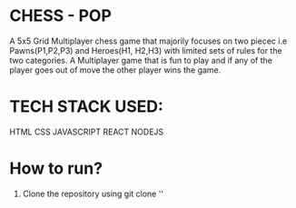 
# CHESS - POP

A 5x5 Grid Multiplayer chess game that majorily focuses on two piecec i.e Pawns(P1,P2,P3) and Heroes(H1, H2,H3) with limited sets of rules for the two categories. 
A Multiplayer game that is fun to play and if any of the player goes out of move the other player wins the game.

# TECH STACK USED:
HTML 
CSS 
JAVASCRIPT
REACT
NODEJS
# How to run?
1) Clone the repository using git clone ''
